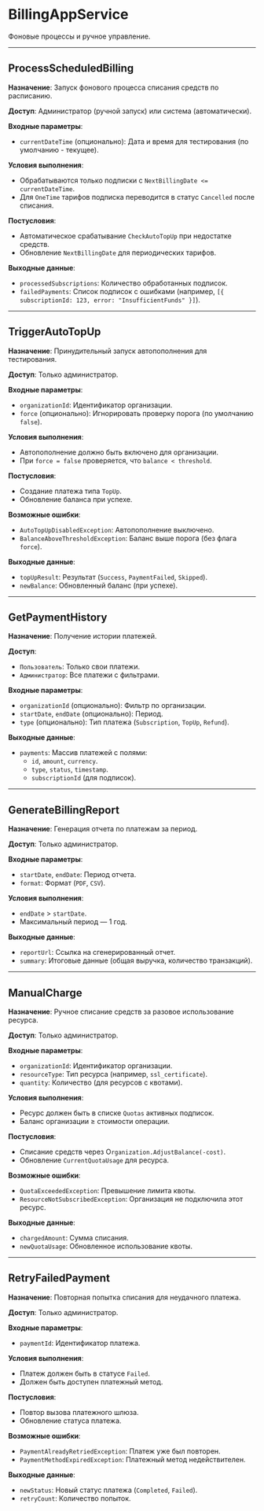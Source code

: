 # BillingAppService

Фоновые процессы и ручное управление.

---

## ProcessScheduledBilling
**Назначение**: Запуск фонового процесса списания средств по расписанию.

**Доступ**: Администратор (ручной запуск) или система (автоматически).

**Входные параметры**:

- `currentDateTime` (опционально): Дата и время для тестирования (по умолчанию - текущее).

**Условия выполнения**:

- Обрабатываются только подписки с `NextBillingDate <= currentDateTime`.
- Для `OneTime` тарифов подписка переводится в статус `Cancelled` после списания.

**Постусловия**:

- Автоматическое срабатывание `CheckAutoTopUp` при недостатке средств.
- Обновление `NextBillingDate` для периодических тарифов.

**Выходные данные**:

- `processedSubscriptions`: Количество обработанных подписок.
- `failedPayments`: Список подписок с ошибками (например, `[{ subscriptionId: 123, error: "InsufficientFunds" }]`).

---

## TriggerAutoTopUp
**Назначение**: Принудительный запуск автопополнения для тестирования.

**Доступ**: Только администратор.

**Входные параметры**:

- `organizationId`: Идентификатор организации.
- `force` (опционально): Игнорировать проверку порога (по умолчанию `false`).

**Условия выполнения**:

- Автопополнение должно быть включено для организации.
- При `force = false` проверяется, что `balance < threshold`.

**Постусловия**:

- Создание платежа типа `TopUp`.
- Обновление баланса при успехе.

**Возможные ошибки**:

- `AutoTopUpDisabledException`: Автопополнение выключено.
- `BalanceAboveThresholdException`: Баланс выше порога (без флага `force`).

**Выходные данные**:

- `topUpResult`: Результат (`Success`, `PaymentFailed`, `Skipped`).
- `newBalance`: Обновленный баланс (при успехе).

---

## GetPaymentHistory
**Назначение**: Получение истории платежей.

**Доступ**:

- `Пользователь`: Только свои платежи.
- `Администратор`: Все платежи с фильтрами.

**Входные параметры**:

- `organizationId` (опционально): Фильтр по организации.
- `startDate`, `endDate` (опционально): Период.
- `type` (опционально): Тип платежа (`Subscription`, `TopUp`, `Refund`).

**Выходные данные**:

- `payments`: Массив платежей с полями:
    - `id`, `amount`, `currency`.
    - `type`, `status`, `timestamp`.
    - `subscriptionId` (для подписок).

---

## GenerateBillingReport
**Назначение**: Генерация отчета по платежам за период.

**Доступ**: Только администратор.

**Входные параметры**:

- `startDate`, `endDate`: Период отчета.
- `format`: Формат (`PDF`, `CSV`).

**Условия выполнения**:

- `endDate` > `startDate`.
- Максимальный период — 1 год.

**Выходные данные**:

- `reportUrl`: Ссылка на сгенерированный отчет.
- `summary`: Итоговые данные (общая выручка, количество транзакций).

---

## ManualCharge
**Назначение**: Ручное списание средств за разовое использование ресурса.

**Доступ**: Только администратор.

**Входные параметры**:

- `organizationId`: Идентификатор организации.
- `resourceType`: Тип ресурса (например, `ssl_certificate`).
- `quantity`: Количество (для ресурсов с квотами).

**Условия выполнения**:

- Ресурс должен быть в списке `Quotas` активных подписок.
- Баланс организации ≥ стоимости операции.

**Постусловия**:

- Списание средств через O`rganization.AdjustBalance(-cost)`.
- Обновление `CurrentQuotaUsage` для ресурса.

**Возможные ошибки**:

- `QuotaExceededException`: Превышение лимита квоты.
- `ResourceNotSubscribedException`: Организация не подключила этот ресурс.

**Выходные данные**:

- `chargedAmount`: Сумма списания.
- `newQuotaUsage`: Обновленное использование квоты.

---

## RetryFailedPayment

**Назначение**: Повторная попытка списания для неудачного платежа.

**Доступ**: Только администратор.

**Входные параметры**:

- `paymentId`: Идентификатор платежа.

**Условия выполнения**:

- Платеж должен быть в статусе `Failed`.
- Должен быть доступен платежный метод.

**Постусловия**:

- Повтор вызова платежного шлюза.
- Обновление статуса платежа.

**Возможные ошибки**:

- `PaymentAlreadyRetriedException`: Платеж уже был повторен.
- `PaymentMethodExpiredException`: Платежный метод недействителен.

**Выходные данные**:

- `newStatus`: Новый статус платежа (`Completed`, `Failed`).
- `retryCount`: Количество попыток.
